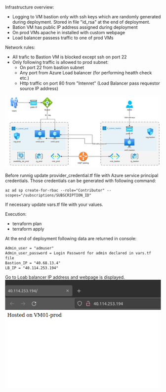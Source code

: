 
Infrastructure overview:
- Logging to VM bastion only with ssh keys which are randomly generated during deployment. Stored in file "id_rsa" at the end of deployment.
- Bation VM has public IP address assigned during deployment
- On prod VMs apache in installed with custom webpage
- Load balancer passess traffic to one of prod VMs

Network rules:
- All trafic to Bastion VM is blocked except ssh on port 22
- Only following traffic is allowed to prod subnet:
    * On port 22 from bastion subnet
    * Any port from Azure Load balancer (for performing heatth check etc.)
    * Http traffic on port 80 from "Intenret" (Load Balancer pass requestor source IP address)

![alt test]( https://github.com/przemekgorzynski/infrastructure_as_code/blob/master/terraform/azure-infra/example1/docs/Azure.png )


Before runnig update provider_credential.tf file with Azure service principal credentials.
Those credentials can be generated with following command:

    az ad sp create-for-rbac --role="Contributor" --scopes="/subscriptions/SUBSCRIPTION_ID"

If necessary update vars.tf file with your values. 

Execution:
* terraform plan
* terraform apply

At the end of deployment following data are returned in console:

    Admin_user = "admuser"
    Admin_user_password = Login Password for admin declared in vars.tf file
    Bastion_IP = "40.68.13.4"
    LB_IP = "40.114.253.194"

Go to Loab balancer IP address and webpage is displayed.
![alt test]( https://github.com/przemekgorzynski/infrastructure_as_code/blob/master/terraform/azure-infra/example1/docs/webpage.png )